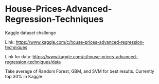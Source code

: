 # House-Prices-Advanced-Regression-Techniques

Kaggle dataset challenge

Link: https://www.kaggle.com/c/house-prices-advanced-regression-techniques

Link for data: https://www.kaggle.com/c/house-prices-advanced-regression-techniques/data

Take average of Random Forest, GBM, and SVM for best results.
Currently top 30% in Kaggle
